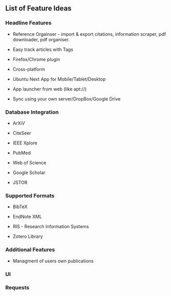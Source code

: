 ## List of Feature Ideas

### Headline Features

* Reference Orgainser - import & export citations, information scraper, pdf downloader, pdf organiser.

* Easy track articles with Tags

* Firefox/Chrome plugin

* Cross-platform

* Ubuntu Next App for Mobile/Tablet/Desktop

* App launcher from web (like apt://)

* Sync using your own server/DropBox/Google Drive

### Database Integration

* ArXiV

* CiteSeer

* IEEE Xplore

* PubMed

* Web of Science

* Google Scholar

* JSTOR

### Supported Formats

* BibTeX

* EndNote XML

* RIS - Research Information Systems

* Zotero Library

### Additional Features

* Managment of users own publications

### UI


### Requests
